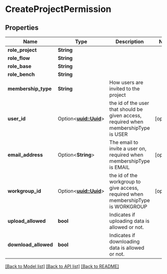 # CreateProjectPermission

## Properties

Name | Type | Description | Notes
------------ | ------------- | ------------- | -------------
**role_project** | **String** |  | 
**role_flow** | **String** |  | 
**role_base** | **String** |  | 
**role_bench** | **String** |  | 
**membership_type** | **String** | How users are invited to the project | 
**user_id** | Option<[**uuid::Uuid**](uuid::Uuid.md)> | the id of the user that should be given access, required when membershipType is USER | [optional]
**email_address** | Option<**String**> | The email to invite a user on, required when membershipType is EMAIL | [optional]
**workgroup_id** | Option<[**uuid::Uuid**](uuid::Uuid.md)> | the id of the workgroup to give access, required when membershipType is WORKGROUP | [optional]
**upload_allowed** | **bool** | Indicates if uploading data is allowed or not. | 
**download_allowed** | **bool** | Indicates if downloading data is allowed or not. | 

[[Back to Model list]](../README.md#documentation-for-models) [[Back to API list]](../README.md#documentation-for-api-endpoints) [[Back to README]](../README.md)


